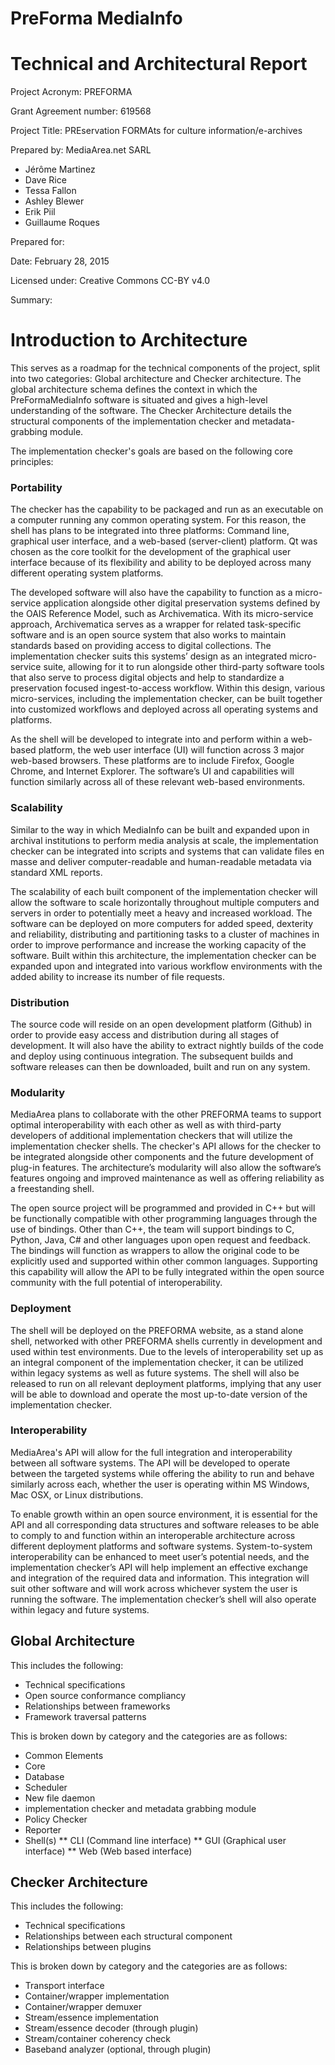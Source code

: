 # PreForma MediaInfo
# Technical and Architectural Report

Project Acronym: PREFORMA

Grant Agreement number: 619568

Project Title: PREservation FORMAts for culture information/e-archives

Prepared by: MediaArea.net SARL

  - Jérôme Martinez
  - Dave Rice
  - Tessa Fallon
  - Ashley Blewer
  - Erik Piil
  - Guillaume Roques

Prepared for:

Date: February 28, 2015

Licensed under: Creative Commons CC-BY v4.0

Summary: 

<!-- toc -->

# Introduction to Architecture

This serves as a roadmap for the technical components of the project, split into two categories: Global architecture and Checker architecture. The global architecture schema defines the context in which the PreFormaMediaInfo software is situated and gives a high-level understanding of the software. The Checker Architecture details the structural components of the implementation checker and metadata-grabbing module.

The implementation checker's goals are based on the following core principles:

### Portability

The checker has the capability to be packaged and run as an executable on a computer running any common operating system. For this reason, the shell has plans to be integrated into three platforms: Command line, graphical user interface, and a web-based (server-client) platform. Qt was chosen as the core toolkit for the development of the graphical user interface because of its flexibility and ability to be deployed across many different operating system platforms.
 
The developed software will also have the capability to function as a micro-service application alongside other digital preservation systems defined by the OAIS Reference Model, such as Archivematica. With its micro-service approach, Archivematica serves as a wrapper for related task-specific software and is an open source system that also works to maintain standards based on providing access to digital collections. The implementation checker suits this systems’ design as an integrated micro-service suite, allowing for it to run alongside other third-party software tools that also serve to process digital objects and help to standardize a preservation focused ingest-to-access workflow. Within this design, various micro-services, including the implementation checker, can be built together into customized workflows and deployed across all operating systems and platforms.
 
As the shell will be developed to integrate into and perform within a web-based platform, the web user interface (UI) will function across 3 major web-based browsers. These platforms are to include Firefox, Google Chrome, and Internet Explorer.  The software’s UI and capabilities will function similarly across all of these relevant web-based environments.

### Scalability

Similar to the way in which MediaInfo can be built and expanded upon in archival institutions to perform media analysis at scale, the implementation checker can be integrated into scripts and systems that can validate files en masse and deliver computer-readable and human-readable metadata via standard XML reports.

The scalability of each built component of the implementation checker will allow the software to scale horizontally throughout multiple computers and servers in order to potentially meet a heavy and increased workload. The software can be deployed on more computers for added speed, dexterity and reliability, distributing and partitioning tasks to a cluster of machines in order to improve performance and increase the working capacity of the software. Built within this architecture, the implementation checker can be expanded upon and integrated into various workflow environments with the added ability to increase its number of file requests.

### Distribution

The source code will reside on an open development platform (Github) in order to provide easy access and distribution during all stages of development. It will also have the ability to extract nightly builds of the code and deploy using continuous integration. The subsequent builds and software releases can then be downloaded, built and run on any system.

### Modularity

MediaArea plans to collaborate with the other PREFORMA teams to support optimal interoperability with each other as well as with third-party developers of additional implementation checkers that will utilize the implementation checker shells. The checker's API allows for the checker to be integrated alongside other components and the future development of plug-in features. The architecture’s modularity will also allow the software’s features ongoing and improved maintenance as well as offering reliability as a freestanding shell.
 
The open source project will be programmed and provided in C++ but will be functionally compatible with other programming languages through the use of bindings. Other than C++, the team will support bindings to C, Python, Java, C# and other languages upon open request and feedback. The bindings will function as wrappers to allow the original code to be explicitly used and supported within other common languages. Supporting this capability will allow the API to be fully integrated within the open source community with the full potential of interoperability.

### Deployment

The shell will be deployed on the PREFORMA website, as a stand alone shell, networked with other PREFORMA shells currently in development and used within test environments. Due to the levels of interoperability set up as an integral component of the implementation checker, it can be utilized within legacy systems as well as future systems. The shell will also be released to run on all relevant deployment platforms, implying that any user will be able to download and operate the most up-to-date version of the implementation checker.

### Interoperability

MediaArea's API will allow for the full integration and interoperability between all software systems. The API will be developed to operate between the targeted systems while offering the ability to run and behave similarly across each, whether the user is operating within MS Windows, Mac OSX, or Linux distributions.
 
To enable growth within an open source environment, it is essential for the API and all corresponding data structures and software releases to be able to comply to and function within an interoperable architecture across different deployment platforms and software systems. System-to-system interoperability can be enhanced to meet user’s potential needs, and the implementation checker’s API will help implement an effective exchange and integration of the required data and information. This integration will suit other software and will work across whichever system the user is running the software. The implementation checker’s shell will also operate within legacy and future systems.

## Global Architecture

This includes the following:

* Technical specifications
* Open source conformance compliancy
* Relationships between frameworks
* Framework traversal patterns

This is broken down by category and the categories are as follows:

* Common Elements
* Core
* Database
* Scheduler
* New file daemon
* implementation checker and metadata grabbing module
* Policy Checker
* Reporter
* Shell(s)
** CLI (Command line interface)
** GUI (Graphical user interface)
** Web (Web based interface)

## Checker Architecture

This includes the following:

* Technical specifications
* Relationships between each structural component
* Relationships between plugins

This is broken down by category and the categories are as follows:

* Transport interface
* Container/wrapper implementation
* Container/wrapper demuxer
* Stream/essence implementation
* Stream/essence decoder (through plugin)
* Stream/container coherency check
* Baseband analyzer (optional, through plugin)